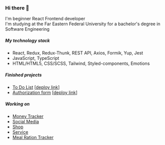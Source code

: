 ### Hi there 👋

I'm beginner React Frontend developer<br>
I'm studying at the Far Eastern Federal University for a bachelor's degree in Software Engineering

##### My technology stack

* React, Redux, Redux-Thunk, REST API, Axios, Formik, Yup, Jest
* JavaScript, TypeScript
* HTML/HTML5, CSS/SCSS, Tailwind, Styled-components, Emotions

##### Finished projects

* [To Do List](https://github.com/Aquamoris/To-do-list) [[deploy link](https://aquamoris.github.io/To-do-list/)]
* [Authorization form](https://github.com/Aquamoris/Auth-form) [[deploy link](https://aquamoris.github.io/Auth-form/)]

##### Working on

* [Money Tracker](https://github.com/Aquamoris/Money-tracker)
* [Social Media](https://github.com/Aquamoris/Social-media)
* [Shop](https://github.com/Aquamoris/Shop)
* [Service](https://github.com/Aquamoris/Service)
* [Meal Ration Tracker](https://github.com/Aquamoris/Meal-ration-tracker)